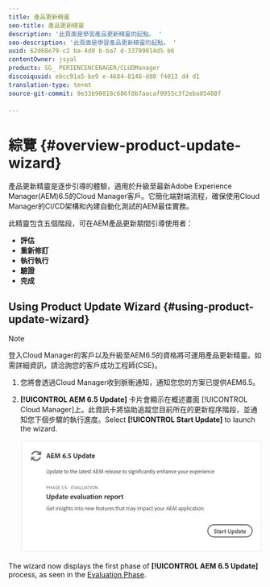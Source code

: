 ```yaml
---
title: 產品更新精靈
seo-title: 產品更新精靈
description: '此頁面是學習產品更新精靈的起點。 '
seo-description: '此頁面是學習產品更新精靈的起點。 '
uuid: 62d68e79-c2 ba-4d8 b-ba7 d-33709014d5 b6
contentOwner: jsyal
products: SG_ PERIENCENCENAGER/CLUDManager
discoiquuid: ebcc91a5-be9 e-4684-8146-d88 f4013 d4 d1
translation-type: tm+mt
source-git-commit: 9e33b90818c686f0b7aacaf0955c3f2eba05488f

---
```



# 綜覽 {#overview-product-update-wizard}

產品更新精靈是逐步引導的體驗，適用於升級至最新Adobe Experience Manager(AEM)6.5的Cloud Manager客戶。它簡化端對端流程，確保使用Cloud Manager的CI/CD架構和內建自動化測試的AEM最佳實務。

此精靈包含五個階段，可在AEM產品更新期間引導使用者：

* **評估**
* **重新修訂**
* **執行執行**
* **驗證**
* **完成**


## Using Product Update Wizard {#using-product-update-wizard}

>[!NOTE]
>登入Cloud Manager的客戶以及升級至AEM6.5的資格將可運用產品更新精靈。如需詳細資訊，請洽詢您的客戶成功工程師(CSE)。

1. 您將會透過Cloud Manager收到脈衝通知，通知您您的方案已提供AEM6.5。

1. **[!UICONTROL AEM 6.5 Update]** 卡片會顯示在概述畫面 [!UICONTROL Cloud Manager]上。此資訊卡將協助追蹤您目前所在的更新程序階段，並通知您下個步驟的執行進度。Select **[!UICONTROL Start Update]** to launch the wizard.

   ![](assets/Start-Update.png)

The wizard now displays the first phase of **[!UICONTROL AEM 6.5 Update]** process, as seen in the [Evaluation Phase](evaluation.md).
